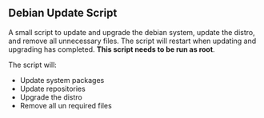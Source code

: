 ## Debian Update Script

A small script to update and upgrade the debian system, update the distro, and remove all unnecessary files. The script will restart when updating and upgrading has completed. **This script needs to be run as root**. 

The script will:
* Update system packages
* Update repositories
* Upgrade the distro
* Remove all un required files




